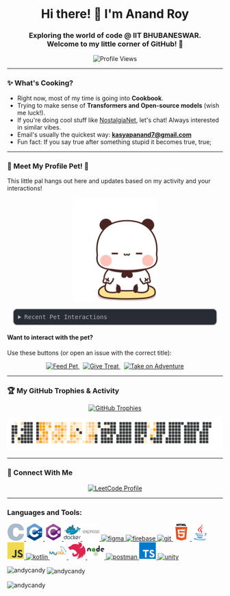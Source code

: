 <h1 align="center">Hi there! 👋 I'm Anand Roy</h1>
<h3 align="center">Exploring the world of code @ IIT BHUBANESWAR.<br>Welcome to my little corner of GitHub! 🚀</h3>

<p align="center">
  <img src="https://komarev.com/ghpvc/?username=andycandy&label=Profile%20Views&color=0e75b6&style=flat" alt="Profile Views"/>
</p>

---

### ✨ What's Cooking?

*   Right now, most of my time is going into **Cookbook**.
*   Trying to make sense of **Transformers and Open-source models** (wish me luck!).
*   If you're doing cool stuff like [NostalgiaNet](https://www.nostalgianet.me/), let's chat! Always interested in similar vibes.
*   Email's usually the quickest way: **kasyapanand7@gmail.com**
*   Fun fact: If you say true after something stupid it becomes true, true;
---

### 🐾 Meet My Profile Pet! 🐾

This little pal hangs out here and updates based on my activity and your interactions!

<p align="center">
  <img src="./curState.gif" alt="My Profile Pet" style="width: 200px; height: auto;"/>
</p>


<div align="center">
  <div style="width:90%; max-width:500px; max-height:200px; overflow-y:auto; border:2px solid #ccc; border-radius:10px; padding:10px; background:#282c34; color: #abb2bf; font-family:monospace; font-size:14px; margin-top: 10px; text-align: left;">
        <!-- ACTION_LOG_START -->

<details>
<summary> Recent Pet Interactions </summary>

<div><b>Daman-io</b> took me on an adventure 🗺️ — 2 days ago</div>
<div><b>Daman-io</b> gave me a treat 🍦 — 2 days ago</div>
<div><b>Daman-io</b> fed me 🍎 — 2 days ago</div>
<div><b>aadityasharma1206</b> fed me 🍎 — 11 days ago</div>
<div><b>Aarchi-07</b> gave me a treat 🍦 — 25 days ago</div>

</details>

<!-- ACTION_LOG_END -->
  </div>
</div>

#### Want to interact with the pet?

Use these buttons (or open an issue with the correct title):

<p align="center">
  <a href="https://github.com/andycandy/andycandy/issues/new?title=FEED_PET&body=Please+don't+change+the+issue+title." target="_blank">
    <img src="https://img.shields.io/badge/Feed%20Pet-🍎-brightgreen?style=for-the-badge" alt="Feed Pet"/>
  </a>
    <!-- Add space between buttons -->
  <a href="https://github.com/andycandy/andycandy/issues/new?title=GIVE_TREAT&body=Please+don't+change+the+issue+title." target="_blank">
    <img src="https://img.shields.io/badge/Give%20Treat-🍭-yellow?style=for-the-badge" alt="Give Treat"/>
  </a>
     <!-- Add space between buttons -->
  <a href="https://github.com/andycandy/andycandy/issues/new?title=TAKE_ON_ADVENTURE&body=Please+don't+change+the+issue+title." target="_blank">
    <img src="https://img.shields.io/badge/Adventure!-🗺️-blue?style=for-the-badge" alt="Take on Adventure"/>
  </a>
  <!-- Add more buttons for other actions here -->
</p>

---

### 🏆 My GitHub Trophies & Activity

<p align="center">
  <a href="https://github.com/ryo-ma/github-profile-trophy">
    <img src="https://github-profile-trophy.vercel.app/?username=andycandy" alt="GitHub Trophies"/>
  </a>
</p>


<p align="center">
  <img src="./leetcode_calendar.svg" alt="LeetCode Activity"/>
</p>

---

### 🔗 Connect With Me

<p align="center">
  <a href="https://www.leetcode.com/kasyapanand7" target="_blank">
    <img align="center" src="https://raw.githubusercontent.com/rahuldkjain/github-profile-readme-generator/master/src/images/icons/Social/leet-code.svg" alt="LeetCode Profile" height="30" width="40" />
  </a>
  <!-- Add other social links/icons here if you want (LinkedIn, Twitter, etc.) -->
</p>

---
<h3 align="left">Languages and Tools:</h3>
<p align="left"> <a href="https://www.cprogramming.com/" target="_blank" rel="noreferrer"> <img src="https://raw.githubusercontent.com/devicons/devicon/master/icons/c/c-original.svg" alt="c" width="40" height="40"/> </a> <a href="https://www.w3schools.com/cpp/" target="_blank" rel="noreferrer"> <img src="https://raw.githubusercontent.com/devicons/devicon/master/icons/cplusplus/cplusplus-original.svg" alt="cplusplus" width="40" height="40"/> </a> <a href="https://www.w3schools.com/cs/" target="_blank" rel="noreferrer"> <img src="https://raw.githubusercontent.com/devicons/devicon/master/icons/csharp/csharp-original.svg" alt="csharp" width="40" height="40"/> </a> <a href="https://www.docker.com/" target="_blank" rel="noreferrer"> <img src="https://raw.githubusercontent.com/devicons/devicon/master/icons/docker/docker-original-wordmark.svg" alt="docker" width="40" height="40"/> </a> <a href="https://expressjs.com" target="_blank" rel="noreferrer"> <img src="https://raw.githubusercontent.com/devicons/devicon/master/icons/express/express-original-wordmark.svg" alt="express" width="40" height="40"/> </a> <a href="https://www.figma.com/" target="_blank" rel="noreferrer"> <img src="https://www.vectorlogo.zone/logos/figma/figma-icon.svg" alt="figma" width="40" height="40"/> </a> <a href="https://firebase.google.com/" target="_blank" rel="noreferrer"> <img src="https://www.vectorlogo.zone/logos/firebase/firebase-icon.svg" alt="firebase" width="40" height="40"/> </a> <a href="https://git-scm.com/" target="_blank" rel="noreferrer"> <img src="https://www.vectorlogo.zone/logos/git-scm/git-scm-icon.svg" alt="git" width="40" height="40"/> </a> <a href="https://www.w3.org/html/" target="_blank" rel="noreferrer"> <img src="https://raw.githubusercontent.com/devicons/devicon/master/icons/html5/html5-original-wordmark.svg" alt="html5" width="40" height="40"/> </a> <a href="https://www.java.com" target="_blank" rel="noreferrer"> <img src="https://raw.githubusercontent.com/devicons/devicon/master/icons/java/java-original.svg" alt="java" width="40" height="40"/> </a> <a href="https://developer.mozilla.org/en-US/docs/Web/JavaScript" target="_blank" rel="noreferrer"> <img src="https://raw.githubusercontent.com/devicons/devicon/master/icons/javascript/javascript-original.svg" alt="javascript" width="40" height="40"/> </a> <a href="https://kotlinlang.org" target="_blank" rel="noreferrer"> <img src="https://www.vectorlogo.zone/logos/kotlinlang/kotlinlang-icon.svg" alt="kotlin" width="40" height="40"/> </a> <a href="https://www.mysql.com/" target="_blank" rel="noreferrer"> <img src="https://raw.githubusercontent.com/devicons/devicon/master/icons/mysql/mysql-original-wordmark.svg" alt="mysql" width="40" height="40"/> </a> <a href="https://nestjs.com/" target="_blank" rel="noreferrer"> <img src="https://raw.githubusercontent.com/devicons/devicon/master/icons/nestjs/nestjs-plain.svg" alt="nestjs" width="40" height="40"/> </a> <a href="https://nodejs.org" target="_blank" rel="noreferrer"> <img src="https://raw.githubusercontent.com/devicons/devicon/master/icons/nodejs/nodejs-original-wordmark.svg" alt="nodejs" width="40" height="40"/> </a> <a href="https://postman.com" target="_blank" rel="noreferrer"> <img src="https://www.vectorlogo.zone/logos/getpostman/getpostman-icon.svg" alt="postman" width="40" height="40"/> </a> <a href="https://www.typescriptlang.org/" target="_blank" rel="noreferrer"> <img src="https://raw.githubusercontent.com/devicons/devicon/master/icons/typescript/typescript-original.svg" alt="typescript" width="40" height="40"/> </a> <a href="https://unity.com/" target="_blank" rel="noreferrer"> <img src="https://www.vectorlogo.zone/logos/unity3d/unity3d-icon.svg" alt="unity" width="40" height="40"/> </a> </p>

<p><img align="left" src="https://github-readme-stats.vercel.app/api/top-langs?username=andycandy&show_icons=true&locale=en&layout=compact" alt="andycandy" /></p>

<p>&nbsp;<img align="center" src="https://github-readme-stats.vercel.app/api?username=andycandy&show_icons=true&locale=en" alt="andycandy" /></p>

<p><img align="center" src="https://github-readme-streak-stats.herokuapp.com/?user=andycandy&" alt="andycandy" /></p>

